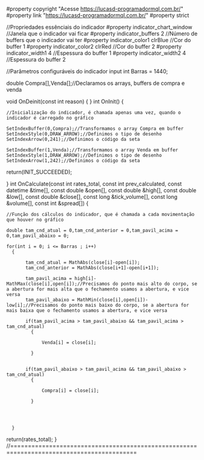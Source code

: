 #property copyright "Acesse https://lucasd-programadormql.com.br/"
#property link      "https://lucasd-programadormql.com.br/"
#property strict


//Propriedades essênciais do indicador
#property indicator_chart_window //Janela que o indicador vai ficar
#property indicator_buffers  2 //Número de buffers que o indicador vai ter
#property indicator_color1  clrBlue //Cor do buffer 1
#property indicator_color2  clrRed //Cor do buffer 2
#property indicator_width1  4 //Espessura do buffer 1
#property indicator_width2  4 //Espessura do buffer 2



//Parâmetros configuráveis do indicador
input  int    Barras    = 1440;



double Compra[],Venda[];//Declaramos os arrays, buffers de compra e venda


void OnDeinit(const int reason)
{
}
int OnInit()
{
  
    //Inicialização do indicador, é chamada apenas uma vez, quando o indicador é carregado no gráfico
    
    SetIndexBuffer(0,Compra);//Transformamos o array Compra em buffer
    SetIndexStyle(0,DRAW_ARROW);//Definimos o tipo de desenho
    SetIndexArrow(0,241);//Definimos o código da seta

    SetIndexBuffer(1,Venda);//Transformamos o array Venda em buffer
    SetIndexStyle(1,DRAW_ARROW);//Definimos o tipo de desenho
    SetIndexArrow(1,242);//Definimos o código da seta
   

   return(INIT_SUCCEEDED);


}
int OnCalculate(const int rates_total,
                const int prev_calculated,
                const datetime &time[],
                const double &open[],
                const double &high[],
                const double &low[],
                const double &close[],
                const long &tick_volume[],
                const long &volume[],
                const int &spread[])
{
    
    
    //Função dos cálculos do indicador, que é chamada a cada movimentação que houver no gráfico
    
    double tam_cnd_atual = 0,tam_cnd_anterior = 0,tam_pavil_acima = 0,tam_pavil_abaixo = 0;
    
    for(int i = 0; i <= Barras ; i++)
      {  
            
           tam_cnd_atual = MathAbs(close[i]-open[i]);
           tam_cnd_anterior = MathAbs(close[i+1]-open[i+1]);
           
           tam_pavil_acima = high[i]-MathMax(close[i],open[i]);//Precisamos do ponto mais alto do corpo, se a abertura for mais alta que o fechamento usamos a abertura, e vice versa
           tam_pavil_abaixo = MathMin(close[i],open[i])-low[i];//Precisamos do ponto mais baixo do corpo, se a abertura for mais baixa que o fechamento usamos a abertura, e vice versa
           
           if(tam_pavil_acima > tam_pavil_abaixo && tam_pavil_acima > tam_cnd_atual)
             {
                 
                 Venda[i] = close[i];
             
             }
           

           if(tam_pavil_abaixo > tam_pavil_acima && tam_pavil_abaixo > tam_cnd_atual)
             {
                 
                 Compra[i] = close[i];
             
             }
          
           
           
    
      }
   
          
   return(rates_total);
}
//==========================================================================================
